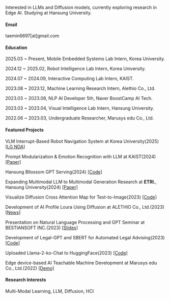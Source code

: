 Interested in LLMs and Diffusion models, currently exploring research in Edge AI.
Studying at Hansung University.

#### Email
taemin6697[at]gmail.com

#### Education
2025.03 ~ Present, Mobile Embedded Systems Lab Intern, Korea University.

2024.12 ~ 2025.02, Robot Intelligence Lab Intern, Korea University.

2024.07 ~ 2024.09, Interactive Computing Lab Intern, KAIST.

2023.08 ~ 2023.12, Machine Learning Research Intern, Alethio Co., Ltd.

2023.03 ~ 2023.08, NLP AI Developer 5th, Naver BoostCamp AI Tech.

2023.03 ~ 2023.04, Visual Intelligence Lab Intern, Hansung University.

2022.06 ~ 2023.03, Undergraduate Researcher, Marusys edu Co., Ltd.

#### Featured Projects
VLM Interrupt-Based Robot Navigation System at Korea University(2025) [[LG NDA]](https://youtu.be/VmqXaNQ5Wq4)

Prompt Modularization & Emotion Recognition with LLM at KAIST(2024) [[Paper]](https://ic.kaist.ac.kr/publications/papers/kim2025prompt.pdf)

Hansung Bllossom GPT Serving(2024) [[Code]](https://github.com/taemin6697/HansungGPT/tree/main)

Expanding Multimodal LLM to Multimodal Generation Research at <strong>ETRI.</strong>, Hansung University(2024) [[Paper]](https://openreview.net/pdf?id=5fWY2ZlsKj)

Visualize Diffusion Cross Attention Map for Text-to-Image(2023) [[Code]](https://github.com/wooyeolBaek/attention-map)

Development of AI Profile Loura Using Diffusion at ALETHIO Co., Ltd.(2023) [[News]](https://search.naver.com/search.naver?sm=tab_hty.top&where=news&ssc=tab.news.all&query=%EC%95%8C%EB%A0%88%EC%8B%9C%EC%98%A4+%EB%A1%9C%EC%9A%B0%EB%9D%BC&oquery=%EC%95%8C%EB%A0%88%EC%8B%9C%EC%98%A4&tqi=iCbzQsqpts0ssNV%2Bxhhssssst04-070761&nso=so%3Add%2Cp%3Aall&mynews=0&office_category=0&office_section_code=0&office_type=0&pd=0&photo=0&service_area=0&sort=1)

Presentation on Natural Language Processing and GPT Seminar at BESTIANSOFT INC.(2023) [[Slides]](https://github.com/taemin6697/Paper_Review/blob/master/%EB%94%A5%EB%9F%AC%EB%8B%9D%20%EB%B2%95%EB%A5%A0%20%EA%B2%80%EC%83%89_%EC%9E%90%EB%AC%B8%20chatbot%20%EC%84%9C%EB%B9%84%EC%8A%A4%20%EA%B0%9C%EB%B0%9C%20%EA%B0%9C%EC%9A%94.pdf)

Development of Legal-GPT and SBERT for Automated Legal Advising(2023) [[Code]](https://github.com/boostcampaitech5/level3_nlp_finalproject-nlp-08)

Uploaded Llama-2-ko-Chat to HuggingFace(2023) [[Code]](https://huggingface.co/kfkas/Llama-2-ko-7b-Chat)

Edge device-based AI Teachable Machine Development at Marusys edu Co., Ltd.(2022) [[Demo]](https://youtu.be/V8V9z96L9wI)

#### Research Interests
Multi-Modal Learning, LLM, Diffusion, HCI
